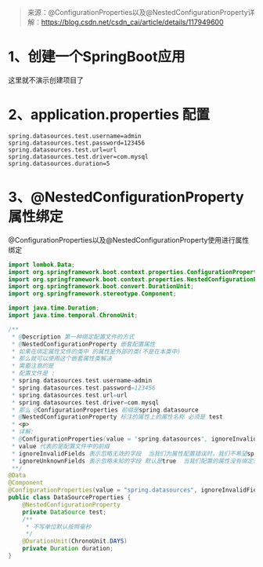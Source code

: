 > 来源：@ConfigurationProperties以及@NestedConfigurationProperty详解：https://blog.csdn.net/csdn_cai/article/details/117949600



# 1、创建一个SpringBoot应用

这里就不演示创建项目了

# 2、application.properties 配置

```properties
spring.datasources.test.username=admin
spring.datasources.test.password=123456
spring.datasources.test.url=url
spring.datasources.test.driver=com.mysql
spring.datasources.duration=5
```

# 3、@NestedConfigurationProperty 属性绑定

@ConfigurationProperties以及@NestedConfigurationProperty使用进行属性绑定

```java
import lombok.Data;
import org.springframework.boot.context.properties.ConfigurationProperties;
import org.springframework.boot.context.properties.NestedConfigurationProperty;
import org.springframework.boot.convert.DurationUnit;
import org.springframework.stereotype.Component;

import java.time.Duration;
import java.time.temporal.ChronoUnit;

/**
 * @Description 第一种绑定配置文件的方式
 * @NestedConfigurationProperty 嵌套配置属性
 * 如果在绑定属性文件的类中 的属性是外部的类(不是在本类中)
 * 那么就可以使用这个嵌套属性类解决
 * 需要注意的是
 * 配置文件是 :
 * spring.datasources.test.username=admin
 * spring.datasources.test.password=123456
 * spring.datasources.test.url=url
 * spring.datasources.test.driver=com.mysql
 * 那么 @ConfigurationProperties 前缀是spring.datasource
 * @NestedConfigurationProperty 标注的属性上的属性名称 必须是 test
 * <p>
 * 详解:
 * @ConfigurationProperties(value = "spring.datasources", ignoreInvalidFields = true, ignoreUnknownFields = false)
 * value 代表的是配置文件中的前缀
 * ignoreInvalidFields 表示忽略无效的字段  当我们为属性配置错误时，我们不希望springboot程序启动失败  故此设置为false
 * ignoreUnknownFields 表示忽略未知的字段 默认是true  当我们配置的属性没有绑定到 @ConfigurationProperties这个类时，我们希望程序报错
 **/
@Data
@Component
@ConfigurationProperties(value = "spring.datasources", ignoreInvalidFields = true, ignoreUnknownFields = false)
public class DataSourceProperties {
    @NestedConfigurationProperty
    private DataSource test;
    /**
     * 不写单位默认按照毫秒
     */
    @DurationUnit(ChronoUnit.DAYS)
    private Duration duration;
}
```

